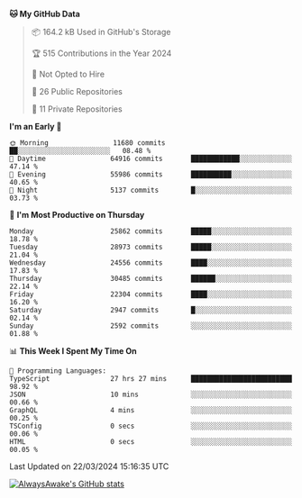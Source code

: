 <!--START_SECTION:waka-->
**🐱 My GitHub Data** 

> 📦 164.2 kB Used in GitHub's Storage 
 > 
> 🏆 515 Contributions in the Year 2024
 > 
> 🚫 Not Opted to Hire
 > 
> 📜 26 Public Repositories 
 > 
> 🔑 11 Private Repositories 
 > 
**I'm an Early 🐤** 

```text
🌞 Morning                11680 commits       ██░░░░░░░░░░░░░░░░░░░░░░░   08.48 % 
🌆 Daytime                64916 commits       ████████████░░░░░░░░░░░░░   47.14 % 
🌃 Evening                55986 commits       ██████████░░░░░░░░░░░░░░░   40.65 % 
🌙 Night                  5137 commits        █░░░░░░░░░░░░░░░░░░░░░░░░   03.73 % 
```
📅 **I'm Most Productive on Thursday** 

```text
Monday                   25862 commits       █████░░░░░░░░░░░░░░░░░░░░   18.78 % 
Tuesday                  28973 commits       █████░░░░░░░░░░░░░░░░░░░░   21.04 % 
Wednesday                24556 commits       ████░░░░░░░░░░░░░░░░░░░░░   17.83 % 
Thursday                 30485 commits       ██████░░░░░░░░░░░░░░░░░░░   22.14 % 
Friday                   22304 commits       ████░░░░░░░░░░░░░░░░░░░░░   16.20 % 
Saturday                 2947 commits        █░░░░░░░░░░░░░░░░░░░░░░░░   02.14 % 
Sunday                   2592 commits        ░░░░░░░░░░░░░░░░░░░░░░░░░   01.88 % 
```


📊 **This Week I Spent My Time On** 

```text
💬 Programming Languages: 
TypeScript               27 hrs 27 mins      █████████████████████████   98.92 % 
JSON                     10 mins             ░░░░░░░░░░░░░░░░░░░░░░░░░   00.66 % 
GraphQL                  4 mins              ░░░░░░░░░░░░░░░░░░░░░░░░░   00.25 % 
TSConfig                 0 secs              ░░░░░░░░░░░░░░░░░░░░░░░░░   00.06 % 
HTML                     0 secs              ░░░░░░░░░░░░░░░░░░░░░░░░░   00.05 % 
```


 Last Updated on 22/03/2024 15:16:35 UTC
<!--END_SECTION:waka-->

[![AlwaysAwake's GitHub stats](https://github-readme-stats.vercel.app/api?username=AlwaysAwake&show_icons=true&theme=github_dark&count_private=true)](https://github.com/AlwaysAwake/AlwaysAwake)
